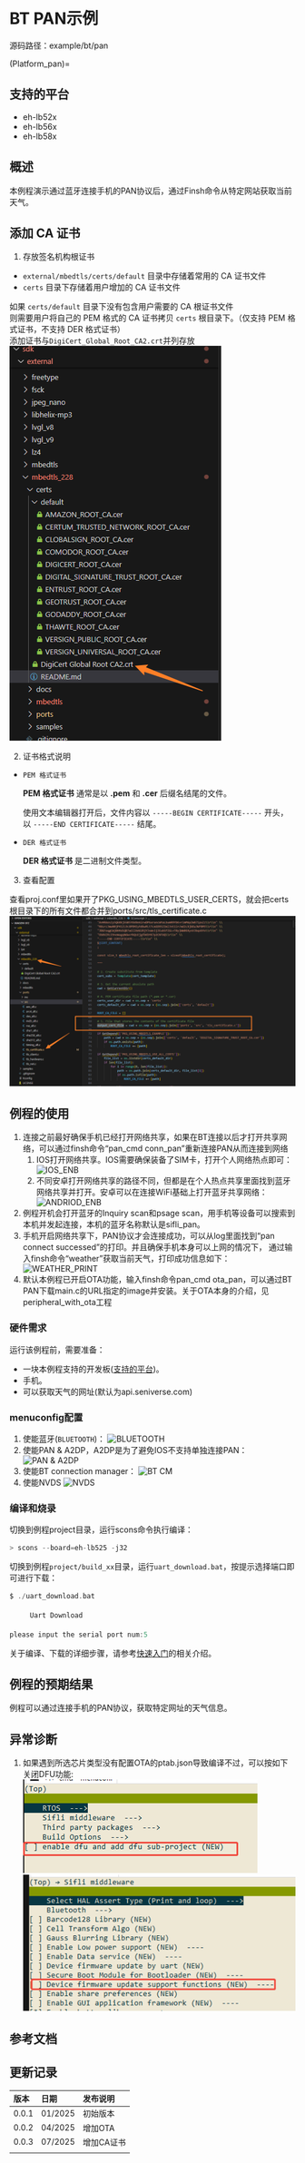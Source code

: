 # BT PAN示例

源码路径：example/bt/pan

(Platform_pan)=
## 支持的平台
<!-- 支持哪些板子和芯片平台 -->
+ eh-lb52x
+ eh-lb56x
+ eh-lb58x

## 概述
<!-- 例程简介 -->
本例程演示通过蓝牙连接手机的PAN协议后，通过Finsh命令从特定网站获取当前天气。

##  添加 CA 证书
1. 存放签名机构根证书
- `external/mbedtls/certs/default` 目录中存储着常用的 CA 证书文件
- `certs` 目录下存储着用户增加的 CA 证书文件

如果 `certs/default` 目录下没有包含用户需要的 CA 根证书文件<br>
则需要用户将自己的 PEM 格式的 CA 证书拷贝 `certs` 根目录下。（仅支持 PEM 格式证书，不支持 DER 格式证书）<br>
添加证书与`DigiCert_Global_Root_CA2.crt`并列存放    
![alt text](./assets/list.png)

2. 证书格式说明 
- `PEM 格式证书`

    **PEM 格式证书** 通常是以 **.pem** 和 **.cer** 后缀名结尾的文件。

    使用文本编辑器打开后，文件内容以 `-----BEGIN CERTIFICATE-----` 开头，以 `-----END CERTIFICATE-----` 结尾。
- `DER 格式证书`

    **DER 格式证书** 是二进制文件类型。<br>

3. 查看配置

查看proj.conf里如果开了PKG_USING_MBEDTLS_USER_CERTS，就会把certs根目录下的所有文件都合并到ports/src/tls_certificate.c
![alt text](./assets/proj.png)

## 例程的使用
<!-- 说明如何使用例程，比如连接哪些硬件管脚观察波形，编译和烧写可以引用相关文档。
对于rt_device的例程，还需要把本例程用到的配置开关列出来，比如PWM例程用到了PWM1，需要在onchip菜单里使能PWM1 -->
1. 连接之前最好确保手机已经打开网络共享，如果在BT连接以后才打开共享网络，可以通过finsh命令“pan_cmd conn_pan”重新连接PAN从而连接到网络
    1) IOS打开网络共享。IOS需要确保装备了SIM卡，打开个人网络热点即可：\
    ![IOS_ENB](./assets/ios_enable_pan.png)
    2) 不同安卓打开网络共享的路径不同，但都是在个人热点共享里面找到蓝牙网络共享并打开。安卓可以在连接WiFi基础上打开蓝牙共享网络：\
    ![ANDRIOD_ENB](./assets/android_enable_pan.png)
2. 例程开机会打开蓝牙的Inquiry scan和psage scan，用手机等设备可以搜索到本机并发起连接，本机的蓝牙名称默认是sifli_pan。
3. 手机开启网络共享下，PAN协议才会连接成功，可以从log里面找到“pan connect successed”的打印。并且确保手机本身可以上网的情况下，
   通过输入finsh命令“weather”获取当前天气，打印成功信息如下：\
   ![WEATHER_PRINT](./assets/weather_print.png)
4. 默认本例程已开启OTA功能，输入finsh命令pan_cmd ota_pan，可以通过BT PAN下载main.c的URL指定的image并安装。关于OTA本身的介绍，见peripheral_with_ota工程

### 硬件需求
运行该例程前，需要准备：
+ 一块本例程支持的开发板([支持的平台](#Platform_pan))。
+ 手机。
+ 可以获取天气的网址(默认为api.seniverse.com)

### menuconfig配置

1. 使能蓝牙(`BLUETOOTH`)：
![BLUETOOTH](./assets/bluetooth.png)
2. 使能PAN & A2DP，A2DP是为了避免IOS不支持单独连接PAN：
![PAN & A2DP](./assets/bt_pan_a2dp.png)
3. 使能BT connection manager：
![BT CM](./assets/bt_cm.png)
4. 使能NVDS
![NVDS](./assets/bt_nvds.png)


### 编译和烧录
切换到例程project目录，运行scons命令执行编译：
```c
> scons --board=eh-lb525 -j32
```
切换到例程`project/build_xx`目录，运行`uart_download.bat`，按提示选择端口即可进行下载：
```c
$ ./uart_download.bat

     Uart Download

please input the serial port num:5
```
关于编译、下载的详细步骤，请参考[快速入门](/quickstart/get-started.md)的相关介绍。

## 例程的预期结果
<!-- 说明例程运行结果，比如哪几个灯会亮，会打印哪些log，以便用户判断例程是否正常运行，运行结果可以结合代码分步骤说明 -->
例程可以通过连接手机的PAN协议，获取特定网址的天气信息。

## 异常诊断
1. 如果遇到所选芯片类型没有配置OTA的ptab.json导致编译不过，可以按如下关闭DFU功能:
![dfu_sub](./assets/dfu_sub.png)
![dfu](./assets/dfu.png)


## 参考文档
<!-- 对于rt_device的示例，rt-thread官网文档提供的较详细说明，可以在这里添加网页链接，例如，参考RT-Thread的[RTC文档](https://www.rt-thread.org/document/site/#/rt-thread-version/rt-thread-standard/programming-manual/device/rtc/rtc) -->

## 更新记录
|版本 |日期   |发布说明 |
|:---|:---|:---|
|0.0.1 |01/2025 |初始版本 |
|0.0.2 |04/2025 |增加OTA |
|0.0.3 |07/2025 |增加CA证书 |
| | | |
